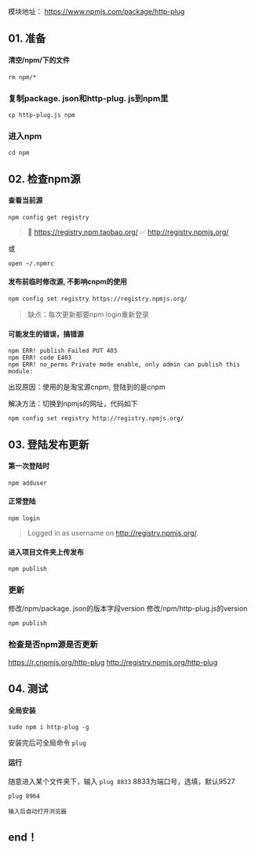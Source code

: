 
模块地址：
https://www.npmjs.com/package/http-plug


## 01. 准备

#### 清空/npm/下的文件

``` 
rm npm/*
```

### 复制package. json和http-plug. js到npm里

``` 
cp http-plug.js npm
```

### 进入npm

``` 
cd npm
```

## 02. 检查npm源

#### 查看当前源

``` 
npm config get registry
```
> 🚫  https://registry.npm.taobao.org/
> ✅  http://registry.npmjs.org/

或

``` 
open ~/.npmrc
```

#### 发布前临时修改源, 不影响cnpm的使用

``` 
npm config set registry https://registry.npmjs.org/
```
> 缺点：每次更新都要npm login重新登录

#### 可能发生的错误，搞错源

``` 
npm ERR! publish Failed PUT 403
npm ERR! code E403
npm ERR! no_perms Private mode enable, only admin can publish this module:
```

出现原因：使用的是淘宝源cnpm, 登陆到的是cnpm

解决方法：切换到npmjs的网址，代码如下

``` 
npm config set registry http://registry.npmjs.org/
```

## 03. 登陆发布更新

#### 第一次登陆时

``` 
npm adduser
```

#### 正常登陆

``` 
npm login
```
> Logged in as username on http://registry.npmjs.org/.
#### 进入项目文件夹上传发布

``` 
npm publish
```

### 更新

修改/npm/package. json的版本字段version
修改/npm/http-plug.js的version

``` 
npm publish
```

### 检查是否npm源是否更新

https://r.cnpmjs.org/http-plug
http://registry.npmjs.org/http-plug

## 04. 测试

#### 全局安装

``` 
sudo npm i http-plug -g
```

安装完后可全局命令 `plug` 

#### 运行

随意进入某个文件夹下，输入 `plug 8833` 8833为端口号，选填，默认9527

``` 
plug 8964
```

```
输入后自动打开浏览器
``` 

## end！
